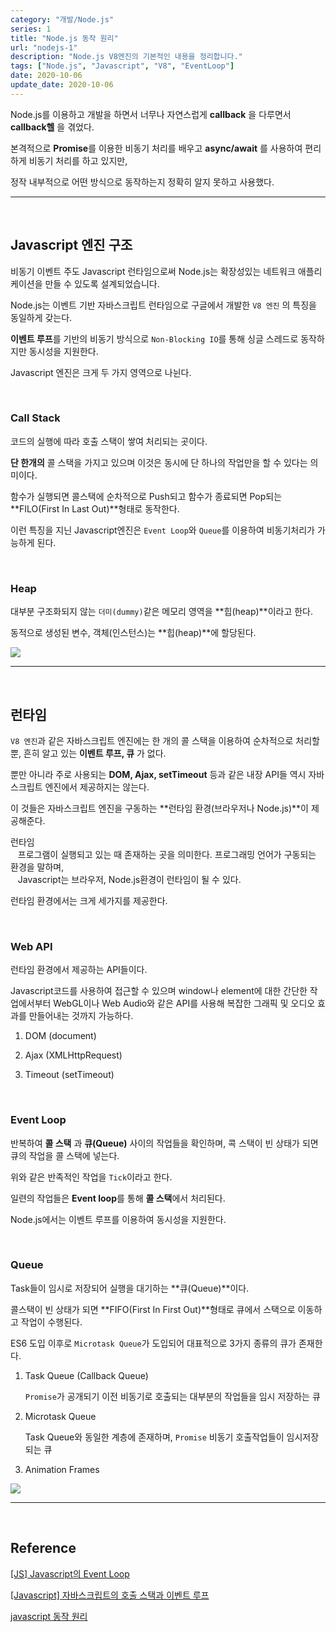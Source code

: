 ```yaml
---
category: "개발/Node.js"
series: 1
title: "Node.js 동작 원리"
url: "nodejs-1"
description: "Node.js V8엔진의 기본적인 내용을 정리합니다."
tags: ["Node.js", "Javascript", "V8", "EventLoop"]
date: 2020-10-06
update_date: 2020-10-06
---
```


Node.js를 이용하고 개발을 하면서 너무나 자연스럽게 **callback** 을 다루면서 **callback헬** 을 겪었다.

본격적으로 **Promise**를 이용한 비동기 처리를 배우고 **async/await** 를 사용하여 편리하게 비동기 처리를 하고 있지만,

정작 내부적으로 어떤 방식으로 동작하는지 정확히 알지 못하고 사용했다.

***

<br>

## Javascript 엔진 구조

<span class="call">
비동기 이벤트 주도 Javascript 런타임으로써 Node.js는 확장성있는 네트워크 애플리케이션을 만들 수 있도록 설계되었습니다.
</span>

Node.js는 이벤트 기반 자바스크립트 런타임으로 구글에서 개발한 `V8 엔진` 의 특징을 동일하게 갖는다.

**이벤트 루프**를 기반의 비동기 방식으로 `Non-Blocking IO`를 통해 싱글 스레드로 동작하지만 동시성을 지원한다.

Javascript 엔진은 크게 두 가지 영역으로 나뉜다.

<br>

### Call Stack

코드의 실행에 따라 호출 스택이 쌓여 처리되는 곳이다. 

**단 한개의** 콜 스택을 가지고 있으며 이것은 <span class="em red">동시에 단 하나의 작업만을 할 수 있다는 의미이다.</span>

함수가 실행되면 콜스택에 순차적으로 Push되고 함수가 종료되면 Pop되는 **FILO(First In Last Out)**형태로 동작한다.

이런 특징을 지닌 Javascript엔진은 `Event Loop`와 `Queue`를 이용하여 비동기처리가 가능하게 된다.

<br>

### Heap

대부분 구조화되지 않는 `더미(dummy)`같은 메모리 영역을 **힙(heap)**이라고 한다.

동적으로 생성된 변수, 객체(인스턴스)는 **힙(heap)**에 할당된다. 

![](https://www.notion.so/image/https%3A%2F%2Fs3-us-west-2.amazonaws.com%2Fsecure.notion-static.com%2F2927c772-b3ff-4fa0-bd0f-5905ee861e44%2Fjs-engine-structure.png?table=block&id=79a25445-ffc4-4519-a42b-cde943c1761e&width=2950&userId=038a9d8a-4e75-4deb-a374-ed6ff93980c6&cache=v2)

***

<br>

## 런타임

`V8 엔진`과 같은 자바스크립트 엔진에는 한 개의 콜 스택을 이용하여 순차적으로 처리할 뿐, 흔히 알고 있는 **이벤트 루프, 큐** 가 없다. 

뿐만 아니라 주로 사용되는 **DOM, Ajax, setTimeout** 등과 같은 내장 API들 역시 자바스크립트 엔진에서 제공하지는 않는다.

이 것들은 자바스크립트 엔진을 구동하는 **런타임 환경(브라우저나 Node.js)**이 제공해준다.

<span class="callout">
런타임<br>
&nbsp;&nbsp;&nbsp;프로그램이 실행되고 있는 때 존재하는 곳을 의미한다. 프로그래밍 언어가 구동되는 환경을 말하며,<br>
&nbsp;&nbsp;&nbsp;Javascript는 브라우저, Node.js환경이 런타임이 될 수 있다. </span>

런타임 환경에서는 크게 세가지를 제공한다.

<br>

### Web API

런타임 환경에서 제공하는 API들이다.

Javascript코드를 사용하여 접근할 수 있으며 window나 element에 대한 간단한 작업에서부터 WebGL이나 Web Audio와 같은 API를 사용해 복잡한 그래픽 및 오디오 효과를 만들어내는 것까지 가능하다.

1. DOM (document)

2. Ajax (XMLHttpRequest)

3. Timeout (setTimeout)

<br>

### Event Loop

반복하여 **콜 스택** 과 **큐(Queue)** 사이의 작업들을 확인하며, 콕 스택이 빈 상태가 되면 큐의 작업을 콜 스택에 넣는다.

위와 같은 반족적인 작업을 `Tick`이라고 한다.

일련의 작업들은 **Event loop**를 통해 **콜 스택**에서 처리된다.

Node.js에서는 이벤트 루프를 이용하여 동시성을 지원한다.

<br>

### Queue

Task들이 임시로 저장되어 실행을 대기하는 **큐(Queue)**이다.

콜스택이 빈 상태가 되면 **FIFO(First In First Out)**형태로 큐에서 스택으로 이동하고 작업이 수행된다.

ES6 도입 이후로 `Microtask Queue`가 도입되어 대표적으로 3가지 종류의 큐가 존재한다.

1. Task Queue (Callback Queue)

   `Promise`가 공개되기 이전 비동기로 호출되는 대부분의 작업들을 임시 저장하는 큐
   
2. Microtask Queue

   Task Queue와 동일한 계층에 존재하며, `Promise` 비동기 호출작업들이 임시저장되는 큐
   
3. Animation Frames

![](https://www.notion.so/image/https%3A%2F%2Fs3-us-west-2.amazonaws.com%2Fsecure.notion-static.com%2F80564363-c1a2-49a1-88b0-8b2ab5582d50%2Fqueu.png?table=block&id=475af1fa-6e5f-4499-9468-9ac53f5e718b&width=2950&userId=038a9d8a-4e75-4deb-a374-ed6ff93980c6&cache=v2)

***

<br>

## Reference

<span class="reference">

[[JS] Javascript의 Event Loop](https://asfirstalways.tistory.com/362)

[[Javascript] 자바스크립트의 호출 스택과 이벤트 루프](https://iamsjy17.github.io/javascript/2019/07/20/how-to-works-js.html)

[javascript 동작 원리](https://velog.io/@namezin/javascript-%EB%8F%99%EC%9E%91-%EC%9B%90%EB%A6%AC)

</span>
